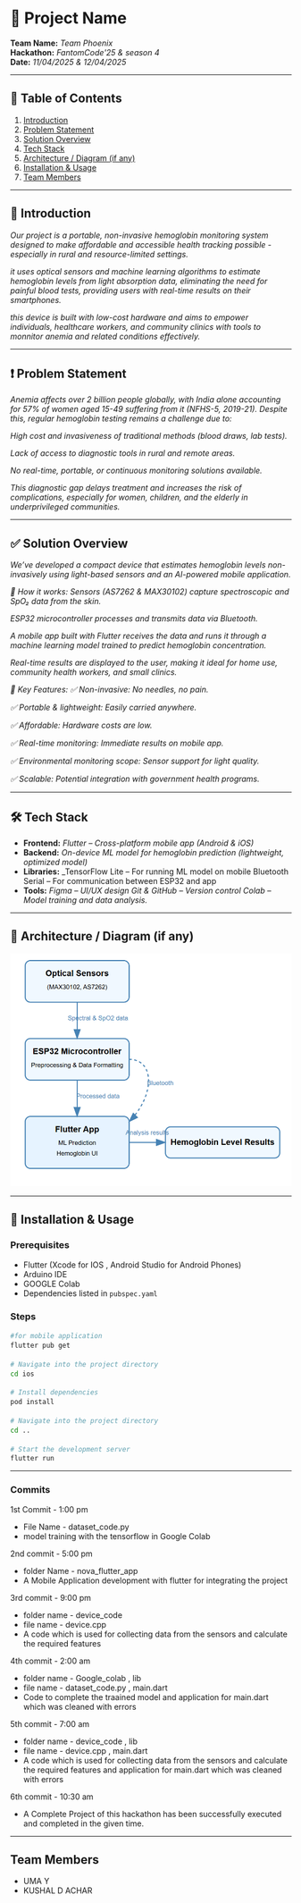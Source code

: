 # 🚀 Project Name

**Team Name:** _Team Phoenix_  
**Hackathon:** _FantomCode'25 & season 4_  
**Date:** _11/04/2025 & 12/04/2025_

---

## 📖 Table of Contents

1. [Introduction](#-introduction)
2. [Problem Statement](#-problem-statement)
3. [Solution Overview](#-solution-overview)
4. [Tech Stack](#-tech-stack)
5. [Architecture / Diagram (if any)](#-architecture--diagram-if-any)
6. [Installation & Usage](#-installation--usage)
7. [Team Members](#-team-members)

---

## 🧠 Introduction

_Our project is a portable, non-invasive hemoglobin monitoring system designed to make affordable and accessible health tracking possible - especially in rural and resource-limited settings._

_it uses optical sensors and machine learning algorithms to estimate hemoglobin levels from light absorption data, eliminating the need for painful blood tests, providing users with real-time results on their smartphones._

_this device is built with low-cost hardware and aims to empower individuals, healthcare workers, and community clinics with tools to monnitor anemia and related conditions effectively._

---

## ❗ Problem Statement

_Anemia affects over 2 billion people globally, with India alone accounting for 57% of women aged 15-49 suffering from it (NFHS-5, 2019-21). Despite this, regular hemoglobin testing remains a challenge due to:_

_High cost and invasiveness of traditional methods (blood draws, lab tests)._

_Lack of access to diagnostic tools in rural and remote areas._

_No real-time, portable, or continuous monitoring solutions available._

_This diagnostic gap delays treatment and increases the risk of complications, especially for women, children, and the elderly in underprivileged communities._

---

## ✅ Solution Overview

_We’ve developed a compact device that estimates hemoglobin levels non-invasively using light-based sensors and an AI-powered mobile application._

_🧪 How it works:
Sensors (AS7262 & MAX30102) capture spectroscopic and SpO₂ data from the skin._

_ESP32 microcontroller processes and transmits data via Bluetooth._

_A mobile app built with Flutter receives the data and runs it through a machine learning model trained to predict hemoglobin concentration._

_Real-time results are displayed to the user, making it ideal for home use, community health workers, and small clinics._

_🎯 Key Features:
✅ Non-invasive: No needles, no pain._

_✅ Portable & lightweight: Easily carried anywhere._

_✅ Affordable: Hardware costs are low._

_✅ Real-time monitoring: Immediate results on mobile app._

_✅ Environmental monitoring scope: Sensor support for light quality._

_✅ Scalable: Potential integration with government health programs._

---

## 🛠️ Tech Stack

- **Frontend:** _Flutter – Cross-platform mobile app (Android & iOS)_  
- **Backend:** _On-device ML model for hemoglobin prediction (lightweight, optimized model)_  
- **Libraries:** _TensorFlow Lite – For running ML model on mobile
  Bluetooth Serial – For communication between ESP32 and app
- **Tools:** _Figma – UI/UX design
  Git & GitHub – Version control
  Colab – Model training and data analysis._

---

## 🧩 Architecture / Diagram (if any)
![Device_preview](assets/System_architecture.png)

---

## 🧪 Installation & Usage

### Prerequisites

- Flutter (Xcode for IOS , Android Studio for Android Phones)
- Arduino IDE
- GOOGLE Colab
- Dependencies listed in `pubspec.yaml`

### Steps

```bash 
#for mobile application
flutter pub get

# Navigate into the project directory
cd ios 

# Install dependencies
pod install

# Navigate into the project directory
cd ..

# Start the development server
flutter run

```

---

### Commits

1st Commit - 1:00 pm 
- File Name - dataset_code.py
- model training with the tensorflow in Google Colab

2nd commit - 5:00 pm 
- folder Name - nova_flutter_app
- A Mobile Application development with flutter for integrating the project

3rd commit - 9:00 pm
- folder name - device_code
- file name - device.cpp
- A code which is used for collecting data from the sensors and calculate the required features

4th commit - 2:00 am
- folder name - Google_colab , lib 
- file name - dataset_code.py , main.dart 
- Code to complete the traained model and application for main.dart which was cleaned with errors

5th commit - 7:00 am 
- folder name - device_code , lib
- file name - device.cpp , main.dart 
- A code which is used for collecting data from the sensors and calculate the required features and application for main.dart which was cleaned with errors

6th commit - 10:30 am
- A Complete Project of this hackathon has been successfully executed and completed in the given time.



---

## Team Members 

- UMA Y
- KUSHAL D ACHAR
